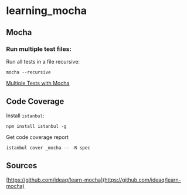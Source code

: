 # learning_mocha

## Mocha

### Run multiple test files:

Run all tests in a file recursive:

    mocha --recursive
    
[Multiple Tests with Mocha](https://stackoverflow.com/questions/24153261/joining-tests-from-multiple-files-with-mocha-js)


## Code Coverage

Install `istanbul`:

    npm install istanbul -g

Get code coverage report

    istanbul cover _mocha -- -R spec




## Sources
[https://github.com/ideaq/learn-mocha](https://github.com/ideaq/learn-mocha)
